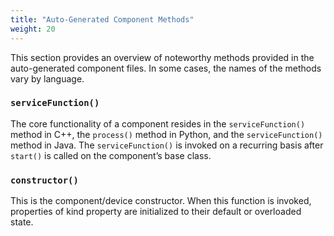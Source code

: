 ```yaml
---
title: "Auto-Generated Component Methods"
weight: 20
---
```


This section provides an overview of noteworthy methods provided in the auto-generated component files. In some cases, the names of the methods vary by language.

### `serviceFunction()`

The core functionality of a component resides in the `serviceFunction()` method in C++, the `process()` method in Python, and the `serviceFunction()` method in Java. The `serviceFunction()` is invoked on a recurring basis after `start()` is called on the component’s base class.

### `constructor()`

This is the component/device constructor. When this function is invoked, properties of kind property are initialized to their default or overloaded state.
